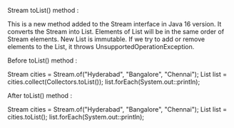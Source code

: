 Stream toList() method :

This is a new method added to the Stream interface in Java 16 version.
It converts the Stream into List. 
Elements of List will be in the same order of Stream elements.
New List is immutable. If we try to add or remove elements to the List, it throws UnsupportedOperationException. 

Before toList() method :

Stream<String> cities = Stream.of("Hyderabad", "Bangalore", "Chennai");
		List<String> list = cities.collect(Collectors.toList());
		list.forEach(System.out::println);

After toList() method :

Stream<String> cities = Stream.of("Hyderabad", "Bangalore", "Chennai");
		List<String> list = cities.toList();
		list.forEach(System.out::println);
